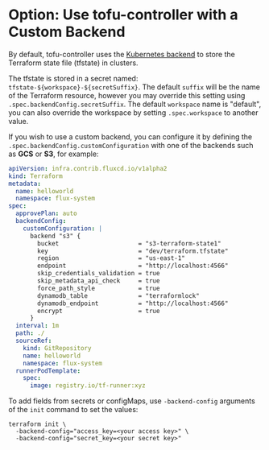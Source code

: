 # Option: Use tofu-controller with a Custom Backend

By default, tofu-controller uses the [Kubernetes backend](https://www.terraform.io/language/settings/backends/kubernetes) to store the Terraform state file (tfstate) in clusters.

The tfstate is stored in a secret named: `tfstate-${workspace}-${secretSuffix}`. The default `suffix` will be the name of the Terraform resource, however you may override this setting using `.spec.backendConfig.secretSuffix`. The default `workspace` name is "default", you can also override the workspace by setting `.spec.workspace` to another value.

If you wish to use a custom backend, you can configure it by defining the `.spec.backendConfig.customConfiguration` with one of the backends such as **GCS** or **S3**, for example:

```yaml hl_lines="9-21"
apiVersion: infra.contrib.fluxcd.io/v1alpha2
kind: Terraform
metadata:
  name: helloworld
  namespace: flux-system
spec:
  approvePlan: auto
  backendConfig:
    customConfiguration: |
      backend "s3" {
        bucket                      = "s3-terraform-state1"
        key                         = "dev/terraform.tfstate"
        region                      = "us-east-1"
        endpoint                    = "http://localhost:4566"
        skip_credentials_validation = true
        skip_metadata_api_check     = true
        force_path_style            = true
        dynamodb_table              = "terraformlock"
        dynamodb_endpoint           = "http://localhost:4566"
        encrypt                     = true
      }
  interval: 1m
  path: ./
  sourceRef:
    kind: GitRepository
    name: helloworld
    namespace: flux-system
  runnerPodTemplate:
    spec:
      image: registry.io/tf-runner:xyz
```

To add fields from secrets or configMaps, use `-backend-config` arguments of the `init` command to set the values:

```
terraform init \
  -backend-config="access_key=<your access key>" \
  -backend-config="secret_key=<your secret key>"
```
